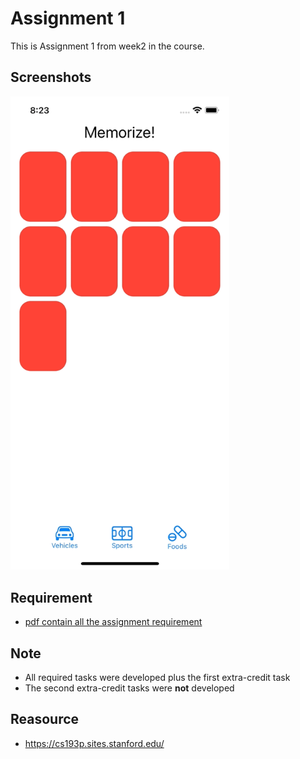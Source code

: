 # Assignment 1
This is Assignment 1 from week2 in the course. 

## Screenshots

<img src="./Demo/memorizeUIDemo.gif" width=350px />


## Requirement
- [pdf contain all the assignment requirement](https://github.com/mohamedspicer/CS193p-Developing-Apps-for-iOS/blob/master/Assignment1-Memorize/assignment_1.pdf)


## Note
- All required tasks were developed plus the first extra-credit task
- The second extra-credit tasks were **not** developed

## Reasource

- https://cs193p.sites.stanford.edu/

